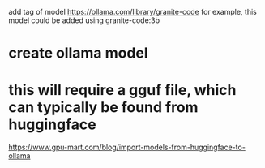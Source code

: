 add tag of model 
https://ollama.com/library/granite-code
for example, this model could be added using granite-code:3b

# create ollama model 
# this will require a gguf file, which can typically be found from huggingface 
https://www.gpu-mart.com/blog/import-models-from-huggingface-to-ollama
